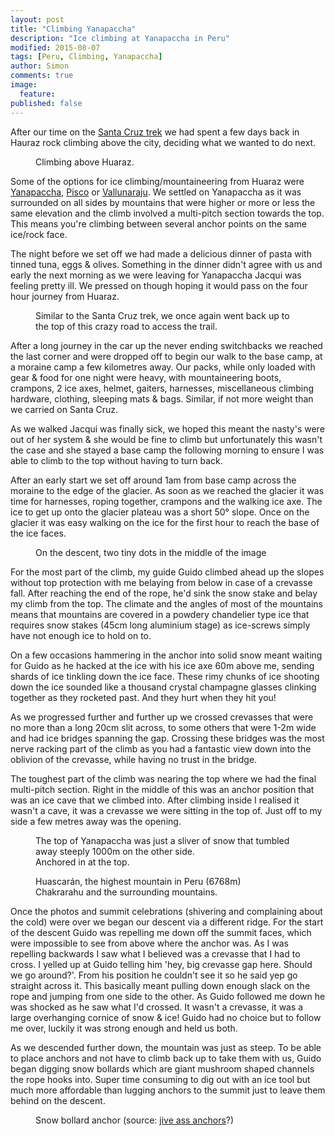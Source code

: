 ```yaml
---
layout: post
title: "Climbing Yanapaccha"
description: "Ice climbing at Yanapaccha in Peru"
modified: 2015-08-07
tags: [Peru, Climbing, Yanapaccha]
author: Simon
comments: true
image:
  feature: 
published: false
---
```


After our time on the [Santa Cruz trek](https://ayearlessordinary.com/santa-cruz/) we had spent a few days back in Hauraz rock climbing above the city, deciding what we wanted to do next.

<figure>
	<a href="../images/IMG_3899.jpg"><img src="../images/th/IMG_3899.jpg" alt=""></a>
<figcaption>Climbing above Huaraz.</figcaption>
</figure>


Some of the options for ice climbing/mountaineering from Huaraz were [Yanapaccha](http://www.summitpost.org/yanapaccha/222587), [Pisco](http://www.summitpost.org/pisco-oeste-western-pisco/150282) or [Vallunaraju](http://www.summitpost.org/vallunaraju/150639). We settled on Yanapaccha as it was surrounded on all sides by mountains that were higher or more or less the same elevation and the climb involved a multi-pitch section towards the top. This means you're climbing between several anchor points on the same ice/rock face.

The night before we set off we had made a delicious dinner of pasta with tinned tuna, eggs & olives. Something in the dinner didn't agree with us and early the next morning as we were leaving for Yanapaccha Jacqui was feeling pretty ill. We pressed on though hoping it would pass on the four hour journey from Huaraz.

<figure>
	<a href="../images/IMG_8425.jpg"><img src="../images/th/IMG_8425.jpg" alt=""></a>
<figcaption>Similar to the Santa Cruz trek, we once again went back up to the top of this crazy road to access the trail.</figcaption>
</figure>

After a long journey in the car up the never ending switchbacks we reached the last corner and were dropped off to begin our walk to the base camp, at a moraine camp a few kilometres away. Our packs, while only loaded with gear & food for one night were heavy, with mountaineering boots, crampons, 2 ice axes, helmet, gaiters, harnesses, miscellaneous climbing hardware, clothing, sleeping mats & bags. Similar, if not more weight than we carried on Santa Cruz. 

As we walked Jacqui was finally sick, we hoped this meant the nasty's were out of her system & she would be fine to climb but unfortunately this wasn't the case and she stayed a base camp the following morning to ensure I was able to climb to the top without having to turn back.

After an early start we set off around 1am from base camp across the moraine to the edge of the glacier. As soon as we reached the glacier it was time for harnesses, roping together, crampons and the walking ice axe. The ice to get up onto the glacier plateau was a short 50° slope. Once on the glacier it was easy walking on the ice for the first hour to reach the base of the ice faces.

<figure>
	<a href="../images/IMG_4130.jpg"><img src="../images/th/IMG_4130.jpg" alt=""></a>
<figcaption>On the descent, two tiny dots in the middle of the image</figcaption>
</figure>

For the most part of the climb, my guide Guido climbed ahead up the slopes without top protection with me belaying from below in case of a crevasse fall. After reaching the end of the rope, he'd sink the snow stake and belay my climb from the top. The climate and the angles of most of the mountains means that mountains are covered in a powdery chandelier type ice that requires snow stakes (45cm long aluminium stage) as ice-screws simply have not enough ice to hold on to. 

On a few occasions hammering in the anchor into solid snow meant waiting for Guido as he hacked at the ice with his ice axe 60m above me, sending shards of ice tinkling down the ice face. These rimy chunks of ice shooting down the ice sounded like a thousand crystal champagne glasses clinking together as they rocketed past. And they hurt when they hit you!

As we progressed further and further up we crossed crevasses that were no more than a long 20cm slit across, to some others that were 1-2m wide and had ice bridges spanning the gap. Crossing these bridges was the most nerve racking part of the climb as you had a fantastic view down into the oblivion of the crevasse, while having no trust in the bridge.

The toughest part of the climb was nearing the top where we had the final multi-pitch section. Right in the middle of this was an anchor position that was an ice cave that we climbed into. After climbing inside I realised it wasn't a cave, it was a crevasse we were sitting in the top of. Just off to my side a few metres away was the opening.

<figure>
	<a href="../images/IMG_8564.jpg"><img src="../images/th/IMG_8564.jpg" alt=""></a>
<figcaption>The top of Yanapaccha was just a sliver of snow that tumbled away steeply 1000m on the other side. </figcaption>
<a href="../images/IMG_8579.jpg"><img src="../images/th/IMG_8579.jpg" alt=""></a>
<figcaption>Anchored in at the top.</figcaption>
</figure>

<figure class="half">
	<a href="../images/IMG_8590.jpg"><img src="../images/th/IMG_8590.jpg" alt=""></a>
<figcaption>Huascarán, the highest mountain in Peru (6768m)</figcaption>
<a href="../images/IMG_8587.jpg"><img src="../images/th/IMG_8587.jpg" alt=""></a>
<figcaption>Chakrarahu and the surrounding mountains.</figcaption>
</figure>

Once the photos and summit celebrations (shivering and complaining about the cold) were over we began our descent via a different ridge. For the start of the descent Guido was repelling me down off the summit faces, which were impossible to see from above where the anchor was. As I was repelling backwards I saw what I believed was a crevasse that I had to cross. I yelled up at Guido telling him 'hey, big crevasse gap here. Should we go around?'. From his position he couldn't see it so he said yep go straight across it. This basically meant pulling down enough slack on the rope and jumping from one side to the other. As Guido followed me down he was shocked as he saw what I'd crossed. It wasn't a crevasse, it was a large overhanging cornice of snow & ice! Guido had no choice but to follow me over, luckily it was strong enough and held us both.

As we descended further down, the mountain was just as steep. To be able to place anchors and not have to climb back up to take them with us, Guido began digging snow bollards which are giant mushroom shaped channels the rope hooks into. Super time consuming to dig out with an ice tool but much more affordable than lugging anchors to the summit just to leave them behind on the descent.

<figure>
	<img src="../images/th/img_20130811_104043_007.jpg" alt="">
<figcaption>Snow bollard anchor (source: <a href="http://jive-assanchors.com/2013/08/12/bollards-are-not-jive-ass/" target="_blank">jive ass anchors</a>?)</figcaption>
</figure>



